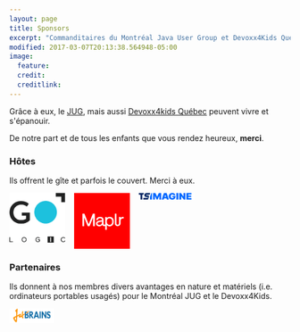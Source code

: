 ```yaml
---
layout: page
title: Sponsors
excerpt: "Commanditaires du Montréal Java User Group et Devoxx4Kids Québec"
modified: 2017-03-07T20:13:38.564948-05:00
image:
  feature:
  credit:
  creditlink:
---
```


Grâce à eux, le [JUG](https://www.montreal-jug.org/), mais aussi <a href="https://www.devoxx4kids.org/quebec/" target="_blank">Devoxx4kids Québec</a> peuvent 
vivre et s'épanouir.
 
De notre part et de tous les enfants que vous rendez heureux, **merci**.


### Hôtes

Ils offrent le gîte et parfois le couvert. Merci à eux.

<a href="https://intactlab.ca/fr/" title="Intact Lab" target="_blank"><img src="/images/sponsors/gologic.png" width="100px" style="vertical-align: top;"></a>
&nbsp;&nbsp;
<a href="https://maplr.co/" title="Maplr" target="_blank"><img src="/images/sponsors/maplr.png" width="100px" style="vertical-align: top;"></a>
&nbsp;&nbsp;
<a href="https://tsimagine.com/" title="TS Imagine" target="_blank"><img src="/images/sponsors/tsimagine.svg" width="100px" style="vertical-align: top;"></a>
&nbsp;&nbsp;


### Partenaires

Ils donnent à nos membres divers avantages en nature et matériels (i.e. ordinateurs portables usagés) pour le Montréal JUG et le Devoxx4Kids.

<a href="https://www.jetbrains.com/" title="JetBrains" target="_blank"><img src="/images/sponsors/jetbrains.png" width="80px" style="vertical-align: top;"></a>
